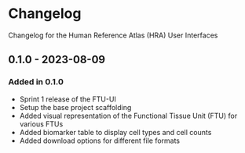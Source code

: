 # Changelog

Changelog for the Human Reference Atlas (HRA) User Interfaces

## 0.1.0 - 2023-08-09

### Added in 0.1.0

- Sprint 1 release of the FTU-UI
- Setup the base project scaffolding
- Added visual representation of the Functional Tissue Unit (FTU) for various FTUs
- Added biomarker table to display cell types and cell counts
- Added download options for different file formats
